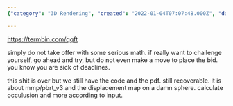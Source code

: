 ```yaml
---
{"category": "3D Rendering", "created": "2022-01-04T07:07:48.000Z", "date": "2022-01-04 07:07:48", "description": "Shapeshifters is a project that employs MMP/PBRT_V3 and a displacement map on a sphere to calculate occlusion and other attributes, utilizing the input provided.", "modified": "2022-08-18T16:01:13.957Z", "tags": ["freelancer"], "title": "ShapeShifters"}

---
```


https://termbin.com/qqft

simply do not take offer with some serious math. if really want to challenge yourself, go ahead and try, but do not even make a move to place the bid. you know you are sick of deadlines.

this shit is over but we still have the code and the pdf. still recoverable. it is about mmp/pbrt_v3 and the displacement map on a damn sphere. calculate occulusion and more according to input.
